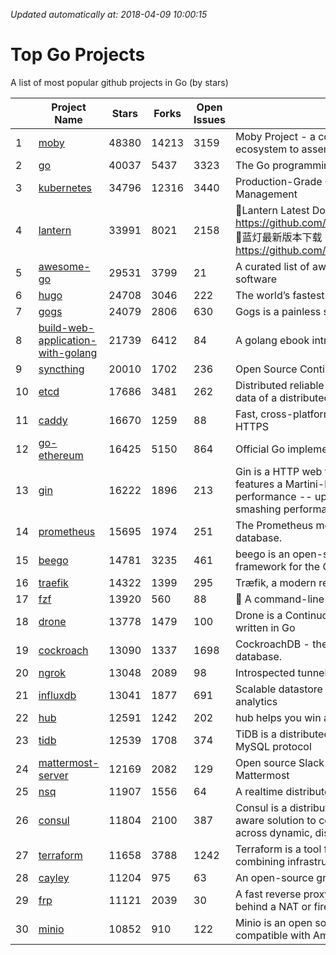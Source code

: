 *Updated automatically at: 2018-04-09 10:00:15* 
# Top Go Projects
A list of most popular github projects in Go (by stars)

|    | Project Name | Stars | Forks | Open Issues | Description |
| -- | ------------ | ----- | ----- | ----------- | ----------- |
| 1 | [moby](https://github.com/moby/moby) | 48380 | 14213 | 3159 | Moby Project - a collaborative project for the container ecosystem to assemble container-based systems |
| 2 | [go](https://github.com/golang/go) | 40037 | 5437 | 3323 | The Go programming language |
| 3 | [kubernetes](https://github.com/kubernetes/kubernetes) | 34796 | 12316 | 3440 | Production-Grade Container Scheduling and Management |
| 4 | [lantern](https://github.com/getlantern/lantern) | 33991 | 8021 | 2158 | 🔴Lantern Latest Download https://github.com/getlantern/lantern/releases/tag/latest 🔴蓝灯最新版本下载 https://github.com/getlantern/forum/issues/833 🔴  |
| 5 | [awesome-go](https://github.com/avelino/awesome-go) | 29531 | 3799 | 21 | A curated list of awesome Go frameworks, libraries and software |
| 6 | [hugo](https://github.com/gohugoio/hugo) | 24708 | 3046 | 222 | The world’s fastest framework for building websites. |
| 7 | [gogs](https://github.com/gogits/gogs) | 24079 | 2806 | 630 | Gogs is a painless self-hosted Git service. |
| 8 | [build-web-application-with-golang](https://github.com/astaxie/build-web-application-with-golang) | 21739 | 6412 | 84 | A golang ebook intro how to build a web with golang |
| 9 | [syncthing](https://github.com/syncthing/syncthing) | 20010 | 1702 | 236 | Open Source Continuous File Synchronization |
| 10 | [etcd](https://github.com/coreos/etcd) | 17686 | 3481 | 262 | Distributed reliable key-value store for the most critical data of a distributed system |
| 11 | [caddy](https://github.com/mholt/caddy) | 16670 | 1259 | 88 | Fast, cross-platform HTTP/2 web server with automatic HTTPS |
| 12 | [go-ethereum](https://github.com/ethereum/go-ethereum) | 16425 | 5150 | 864 | Official Go implementation of the Ethereum protocol |
| 13 | [gin](https://github.com/gin-gonic/gin) | 16222 | 1896 | 213 | Gin is a HTTP web framework written in Go (Golang). It features a Martini-like API with much better performance -- up to 40 times faster. If you need smashing performance, get yourself some Gin. |
| 14 | [prometheus](https://github.com/prometheus/prometheus) | 15695 | 1974 | 251 | The Prometheus monitoring system and time series database. |
| 15 | [beego](https://github.com/astaxie/beego) | 14781 | 3235 | 461 | beego is an open-source, high-performance web framework for the Go programming language. |
| 16 | [traefik](https://github.com/containous/traefik) | 14322 | 1399 | 295 | Træfik, a modern reverse proxy |
| 17 | [fzf](https://github.com/junegunn/fzf) | 13920 | 560 | 88 | :cherry_blossom: A command-line fuzzy finder |
| 18 | [drone](https://github.com/drone/drone) | 13778 | 1479 | 100 | Drone is a Continuous Delivery platform built on Docker, written in Go |
| 19 | [cockroach](https://github.com/cockroachdb/cockroach) | 13090 | 1337 | 1698 | CockroachDB - the open source, cloud-native SQL database. |
| 20 | [ngrok](https://github.com/inconshreveable/ngrok) | 13048 | 2089 | 98 | Introspected tunnels to localhost |
| 21 | [influxdb](https://github.com/influxdata/influxdb) | 13041 | 1877 | 691 | Scalable datastore for metrics, events, and real-time analytics |
| 22 | [hub](https://github.com/github/hub) | 12591 | 1242 | 202 | hub helps you win at git. |
| 23 | [tidb](https://github.com/pingcap/tidb) | 12539 | 1708 | 374 | TiDB is a distributed HTAP database compatible with the MySQL protocol  |
| 24 | [mattermost-server](https://github.com/mattermost/mattermost-server) | 12169 | 2082 | 129 | Open source Slack-alternative in Golang and React - Mattermost |
| 25 | [nsq](https://github.com/nsqio/nsq) | 11907 | 1556 | 64 | A realtime distributed messaging platform |
| 26 | [consul](https://github.com/hashicorp/consul) | 11804 | 2100 | 387 | Consul is a distributed, highly available, and data center aware solution to connect and configure applications across dynamic, distributed infrastructure. |
| 27 | [terraform](https://github.com/hashicorp/terraform) | 11658 | 3788 | 1242 | Terraform is a tool for building, changing, and combining infrastructure safely and efficiently. |
| 28 | [cayley](https://github.com/cayleygraph/cayley) | 11204 | 975 | 63 | An open-source graph database |
| 29 | [frp](https://github.com/fatedier/frp) | 11121 | 2039 | 30 | A fast reverse proxy to help you expose a local server behind a NAT or firewall to the internet. |
| 30 | [minio](https://github.com/minio/minio) | 10852 | 910 | 122 | Minio is an open source object storage server compatible with Amazon S3 APIs |
